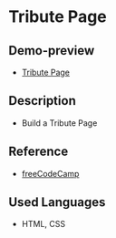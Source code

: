 # Tribute Page

## Demo-preview

- [Tribute Page](https://tarekelkanaria.github.io/freeCodeCamp-projects/Tribute%20Page/index.html)

## Description

- Build a Tribute Page

## Reference

- [freeCodeCamp](https://www.freecodecamp.org/)

## Used Languages

- HTML, CSS
